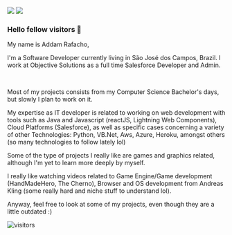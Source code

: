 
[![](https://img.shields.io/badge/LinkedIn-addamrafacho-blue)](https://www.linkedin.com/in/addam-rafacho/)
[![](https://img.shields.io/badge/Gmail-addamcaue%40gmail.com-red)](mailto:addamcaue@gmail.com)
<!-- [![](https://img.shields.io/badge/Telegram-%40ayushkumar__25-blue)](https://t.me/ayushkumar_25) -->


### Hello fellow visitors 👋

My name is Addam Rafacho,

I'm a Software Developer currently living in São José dos Campos, Brazil. I work at Objective Solutions as a full time Salesforce Developer and Admin.

<br/>

Most of my projects consists from my Computer Science Bachelor's days, but slowly I plan to work on it.

My expertise as IT developer is related to working on web development with tools such as Java and Javascript (reactJS, Lightning Web Components), Cloud Platforms (Salesforce), as well as specific cases concerning a variety of other Technologies: Python, VB.Net, Aws, Azure, Heroku, amongst others (so many technologies to follow lately lol)

Some of the type of projects I really like are games and graphics related, although I'm yet to learn more deeply by myself.

<!-- You will see in my list of repos very different types of projects, but some that I liked where the ones with Processing and otber -->

I really like watching videos related to Game Engine/Game development (HandMadeHero, The Cherno), Browser and OS development from Andreas Kling (some really hard and niche stuff to understand lol).

Anyway, feel free to look at some of my projects, even though they are a little outdated :)


<!--
## About Me:
#### Always curious to learn cutting edge technology. A bit enthusiast towards web development. Competitive coding and motor sports boost my adrenaline. <br> <br>


### ⚒   My Development Toolbelt

- 🔭 I’m currently working on ...
- 👯 I’m looking to collaborate on ...
- 🌱 I’m currently learning ...
-->

<!--
Here are some ideas to get you started:

- 🤔 I’m looking for help with ...
- 💬 Ask me about ...
- 📫 How to reach me: ...
- 😄 Pronouns: ...
- ⚡ Fun fact: ...
-->


<!-- TO make screenshot of your code, copy below link:  
https://carbon.now.sh/ -->


![visitors](https://visitor-badge.glitch.me/badge?page_id=addamc.addamc) <br>
<!--[![HitCount](http://hits.dwyl.com/ayushkumar-25/ayushkumar-25/ayushkumar-25.svg)](http://hits.dwyl.com/ayushkumar-25/ayushkumar-25/ayushkumar-25) <br>

[![forthebadge](https://forthebadge.com/images/badges/built-with-love.svg)](https://forthebadge.com)

---

⭐️ From [@ayushkumar-25](https://github.com/ayushkumar-25)
-->

<!-- TO make screenshot of your code, copy below link:  
https://carbon.now.sh/ -->
